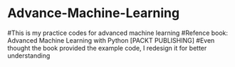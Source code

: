 # Advance-Machine-Learning

#This is my practice codes for advanced machine learning 
#Refence book: Advanced Machine Learning with Python [PACKT PUBLISHING]
#Even thought the book provided the example code, I redesign it for better understanding
